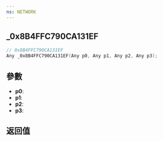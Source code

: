 ```yaml
---
ns: NETWORK
---
```

## _0x8B4FFC790CA131EF

```c
// 0x8B4FFC790CA131EF
Any _0x8B4FFC790CA131EF(Any p0, Any p1, Any p2, Any p3);
```


## 參數
* **p0**: 
* **p1**: 
* **p2**: 
* **p3**: 

## 返回值
